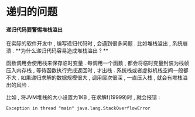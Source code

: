 # 递归的问题

#### 递归代码要警惕堆栈溢出

在实际的软件开发中 , 编写递归代码时 , 会遇到很多问题 . 比如堆栈溢出 , 系统崩溃 . **为什么递归代码容易造成堆栈溢出 ? **

函数调用会使用栈来保存临时变量 . 每调用一个函数 , 都会将临时变量封装为栈帧压入内存栈 , 等待函数执行完成返回时 , 才出栈 . 系统栈或者虚拟机栈空间一般都不大 . 如果递归求解的数据规模很大 , 调用层次很深 , 一直压入栈 , 就会有堆栈溢出的风险 . 

比如 , 将JVM堆栈的大小设置为1KB , 在求解f\(19999\)时 , 就会报错 : 

```
Exception in thread "main" java.lang.StackOverflowError
```



